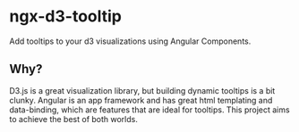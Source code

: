 # ngx-d3-tooltip

Add tooltips to your d3 visualizations using Angular Components.

## Why?

D3.js is a great visualization library, but building dynamic tooltips is a bit clunky. Angular is an app framework and has great html templating and data-binding, which are features that are ideal for tooltips. This project aims to achieve the best of both worlds.

